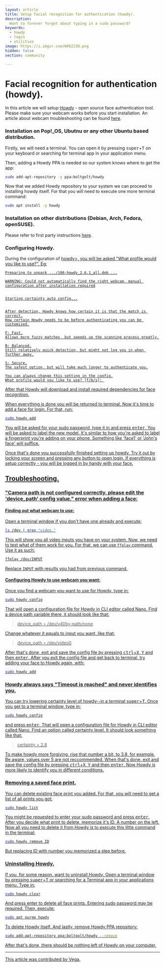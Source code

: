```yaml
---
layout: article
title: Setup facial recognition for authentication (howdy).
description: 
  Want to forever forget about typing in a sudo password?
keywords:
  - howdy
  - login
  - utilities
image: https://i.imgur.com/WX6ZJ3O.png
hidden: false
section: community

---
```


# Facial recognition for authentication (howdy).

In this article we will setup [Howdy](https://github.com/Boltgolt/howdy) - open source face authentication tool.
Please make sure your webcam works before you start installation. An article about webcam troubleshooting can be found [here](https://support.system76.com/articles/webcam/).


### Installation on Pop!_OS, Ubutnu or any other Ubuntu based distribution.
  
Firstly, we will need a terminal. You can open it by pressing <kbd>super</kbd>+<kbd>T</kbd> on your keyboard or searching for terminal app in your application menu.

Then, adding a Howdy PPA is needed so our system knows where to get the app:
```bash
sudo add-apt-repository -y ppa:boltgolt/howdy
```

Now that we added Howdy repository to your system we can proceed to installing howdy itself. For that you will need to execute one more terminal command:
```bash
sudo apt install -y howdy
```

### Installation on other distributions (Debian, Arch, Fedora, openSUSE).
Please refer to first party instructions [here](https://github.com/Boltgolt/howdy#installation).

### Configuring Howdy.
During the configuration of <u>howdy>, you will be asked "What profile would you like to use?". Eg:
```
Preparing to unpack .../106-howdy_2.6.1_all.deb ...

WARNING: Could not automatically find the right webcam, manual configuration after installation required


Starting certainty auto config...


After detection, Howdy knows how certain it is that the match is correct.
How certain Howdy needs to be before authenticating you can be customized.

F: Fast.
Allows more fuzzy matches, but speeds up the scanning process greatly.

B: Balanced.
Still relatively quick detection, but might not log you in when further away.

S: Secure.
The safest option, but will take much longer to authenticate you.

You can always change this setting in the config.
What profile would you like to use? [f/b/s]: 
```
After that Howdy will download and install required dependencies for face recognition.

When everything is done you will be returned to terminal. Now it's time to add a face for login. For that, run:
```bash
sudo howdy add
```
You will be asked for your sudo password, type it in and press <kbd>enter</kbd>. You will be asked to label the new model. It's similar to how you're asked to label a fingerprint you're adding on your phone. Something like 'face1' or 'John's face' will suffice.

Once that's done you successfully finished setting up howdy. Try it out by locking your screen and pressing any button to open login. If everything is setup correctly - you will be logged in by <u>handy</u> with your face.

## Troubleshooting.

### "Camera path is not configured correctly, please edit the 'device_path' config value." error when adding a face:

#### Finding out what webcam to use:
Open a terminal window if you don't have one already and execute:
```bash
ls /dev | grep "video."
```
This will show you all video inputs you have on your system.
Now, we need to test what of them work for you. 
For that, we can use `ffplay` command. Use it as such:
```bash
ffplay /dev/INPUT
```
Replace `INPUT` with results you had from previous command.

#### Configuring Howdy to use webcam you want:
Once you find a webcam you want to use for Howdy, type in:
```bash
sudo howdy config
```
That will open a configuration file for Howdy in CLI editor called Nano.
Find a device path variable there, it should look like that:
> device_path = /dev/v4l/by-path/none

Change whatever it equals to input you want, like that:
> device_path = /dev/video0

After that's done, exit and save the config file by pressing <kbd>ctrl</kbd>+<kbd>X</kbd>, <kbd>Y</kbd> and then <kbd>enter</kbd>.
After you exit the config file and get back to terminal, try adding your face to Howdy again, with:
```bash
sudo howdy add
```

### Howdy always says "Timeout is reached" and never identifies you.
You can try lowering certainty level of howdy--in a terminal <kbd>super</kbd>+<kbd>T</kbd>.
Once you get to a terminal window, type in:
```bash
sudo howdy config
```
and press <kbd>enter</kbd>. That will open a configuration file for Howdy in CLI editor called Nano.
Find an option called certainty level. It should look something like that:
> certainty = 2.8

To make howdy more forgiving, rise that number a bit, to 3.8, for example. Be aware, values over 5 are not reccommended. 
When that's done, exit and save the config file by pressing <kbd>ctrl</kbd>+<kbd>X</kbd>, <kbd>Y</kbd> and then <kbd>enter</kbd>.
Now Howdy is more likely to identify you in different conditions.

### Removing a saved face print.
You can delete existing face print you added. For that, you will need to get a list of all prints you got:
```bash
sudo howdy list
```
You might be requested to enter your sudo password and press <kbd>enter</kbd>.
After you decide what print to delete, memorize it's ID. A number on the left.
Now all you need to delete it from Howdy is to execute this little command in the terminal:
```bash
sudo howdy remove ID
```
But replacing ID with number you memorized a step before.

### Uninstalling Howdy.
If you, for some reason, want to uninstall Howdy.
Open a terminal window by pressing <kbd>super</kbd>+<kbd>T</kbd> or searching for a Terminal app in your applications menu. Type in:
```bash
sudo howdy clear
```
And press enter to delete all face prints. Entering sudo password may be required.
Then, execute:
```bash
sudo apt purge howdy
```
To delete Howdy itself.
And lastly, remove Howdy PPA repository: 
```bash
sudo add-apt-repository ppa:boltgolt/howdy --remove
```
After that's done, there should be nothing left of Howdy on your computer.

---

This article was contributed by [Vega](https://github.com/smth-0).
